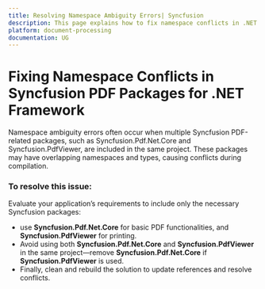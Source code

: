 ```yaml
---
title: Resolving Namespace Ambiguity Errors| Syncfusion
description: This page explains how to fix namespace conflicts in .NET applications caused by using Syncfusion PDF packages like Syncfusion.Pdf.Net.Core and PdfViewer
platform: document-processing
documentation: UG
---
```


# Fixing Namespace Conflicts in Syncfusion PDF Packages for .NET Framework

Namespace ambiguity errors often occur when multiple Syncfusion PDF-related packages, such as Syncfusion.Pdf.Net.Core and Syncfusion.PdfViewer, are included in the same project. These packages may have overlapping namespaces and types, causing conflicts during compilation.

### To resolve this issue:

Evaluate your application’s requirements to include only the necessary Syncfusion packages:
* use **Syncfusion.Pdf.Net.Core** for basic PDF functionalities, and **Syncfusion.PdfViewer** for printing. 
* Avoid using both **Syncfusion.Pdf.Net.Core** and **Syncfusion.PdfViewer** in the same project—remove **Syncfusion.Pdf.Net.Core** if **Syncfusion.PdfViewer** is used. 
* Finally, clean and rebuild the solution to update references and resolve conflicts.
